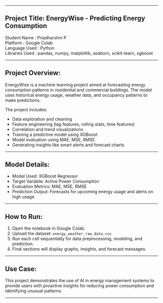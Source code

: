 
------------------------------------------------------------
Project Title: EnergyWise - Predicting Energy Consumption
------------------------------------------------------------

Student Name   : Priadharshni P  
Platform       : Google Colab  
Language Used  : Python  
Libraries Used : pandas, numpy, matplotlib, seaborn, scikit-learn, xgboost  

------------------------------------------------------------
Project Overview:
------------------------------------------------------------
EnergyWise is a machine learning project aimed at forecasting energy consumption patterns in residential and commercial buildings. The model uses historical energy usage, weather data, and occupancy patterns to make predictions.

The project includes:
- Data exploration and cleaning
- Feature engineering (lag features, rolling stats, time features)
- Correlation and trend visualizations
- Training a predictive model using XGBoost
- Model evaluation using MAE, MSE, RMSE
- Generating insights like smart alerts and forecast charts

------------------------------------------------------------
Model Details:
------------------------------------------------------------
- Model Used: XGBoost Regressor
- Target Variable: Active Power Consumption
- Evaluation Metrics: MAE, MSE, RMSE
- Prediction Output: Forecasts for upcoming energy usage and alerts on high usage

------------------------------------------------------------
How to Run:
------------------------------------------------------------
1. Open the notebook in Google Colab.
2. Upload the dataset: `energy_weather_raw_data.csv`
3. Run each cell sequentially for data preprocessing, modeling, and prediction.
4. Final sections will display graphs, insights, and forecast messages.

------------------------------------------------------------
Use Case:
------------------------------------------------------------
This project demonstrates the use of AI in energy management systems to provide users with proactive insights for reducing power consumption and identifying unusual patterns.

------------------------------------------------------------
